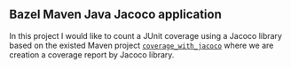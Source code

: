 Bazel Maven Java Jacoco application
----------------------

In this project I would like to count a JUnit coverage using a Jacoco library based on the existed Maven project [`coverage_with_jacoco`](https://github.com/klymmalakhov/coverage_with_jacoco)   where we are creation a coverage report by Jacoco library. 